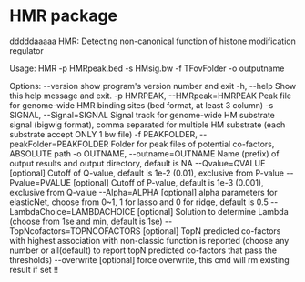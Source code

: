 # HMR package
dddddaaaaa
HMR: Detecting non-canonical function of histone modification regulator

Usage: HMR -p HMRpeak.bed -s HMsig.bw -f TFovFolder -o outputname

Options:
  --version             show program's version number and exit
  -h, --help            Show this help message and exit.
  -p HMRPEAK, --HMRpeak=HMRPEAK
                        Peak file for genome-wide HMR binding sites (bed
                        format, at least 3 column)
  -s SIGNAL, --Signal=SIGNAL
                        Signal track for genome-wide HM substrate signal
                        (bigwig format), comma separated for multiple HM
                        substrate (each substrate accept ONLY 1 bw file)
  -f PEAKFOLDER, --peakFolder=PEAKFOLDER
                        Folder for peak files of potential co-factors,
                        ABSOLUTE path
  -o OUTNAME, --outname=OUTNAME
                        Name (prefix) of output results and output directory,
                        default is NA
  --Qvalue=QVALUE       [optional] Cutoff of Q-value, default is 1e-2 (0.01),
                        exclusive from P-value
  --Pvalue=PVALUE       [optional] Cutoff of P-value, default is 1e-3 (0.001),
                        exclusive from Q-value
  --Alpha=ALPHA         [optional] alpha parameters for elasticNet, choose
                        from 0~1, 1 for lasso and 0 for ridge, default is 0.5
  --LambdaChoice=LAMBDACHOICE
                        [optional] Solution to determine Lambda (choose from
                        1se and min, default is 1se)
  --TopNcofactors=TOPNCOFACTORS
                        [optional] TopN predicted co-factors with highest
                        association with non-classic function is reported
                        (choose any number or all(default) to report topN
                        predicted co-factors that pass the thresholds)
  --overwrite           [optional] force overwrite, this cmd will rm existing
                        result if set !!

